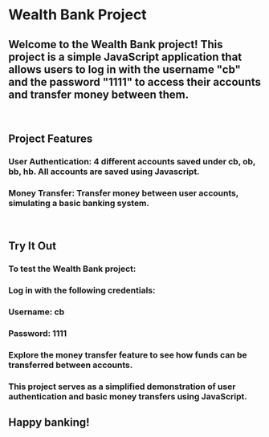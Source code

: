 # Wealth Bank Project
## Welcome to the Wealth Bank project! This project is a simple JavaScript application that allows users to log in with the username "cb" and the password "1111" to access their accounts and transfer money between them.
<br/>

## Project Features
### User Authentication: 4 different accounts saved under cb, ob, bb, hb. All accounts are saved using Javascript. 
### Money Transfer: Transfer money between user accounts, simulating a basic banking system.
<br/>

## Try It Out
### To test the Wealth Bank project:

### Log in with the following credentials:
### Username: cb
### Password: 1111
### Explore the money transfer feature to see how funds can be transferred between accounts.
### This project serves as a simplified demonstration of user authentication and basic money transfers using JavaScript.

## Happy banking!
